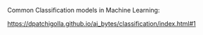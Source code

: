 Common Classification models in Machine Learning:

https://dpatchigolla.github.io/ai_bytes/classification/index.html#1